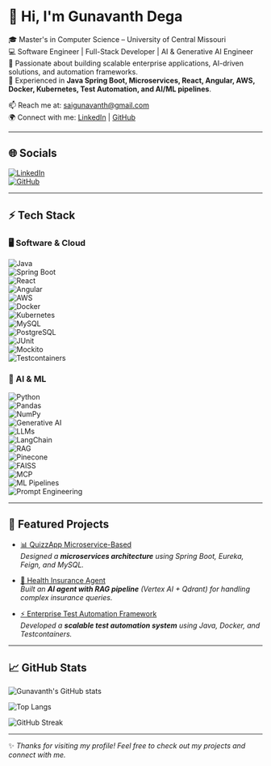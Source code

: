 # 👋 Hi, I'm Gunavanth Dega  

🎓 Master's in Computer Science – University of Central Missouri  
💻 Software Engineer | Full-Stack Developer | AI & Generative AI Engineer  
🚀 Passionate about building scalable enterprise applications, AI-driven solutions, and automation frameworks.  
🔧 Experienced in **Java Spring Boot, Microservices, React, Angular, AWS, Docker, Kubernetes, Test Automation, and AI/ML pipelines**.  

📫 Reach me at: [saigunavanth@gmail.com](mailto:saigunavanth@gmail.com)  
🌍 Connect with me: [LinkedIn](https://www.linkedin.com/in/gunavanth-dega/) | [GitHub](https://github.com/GunavanthReddy)  

---

## 🌐 Socials  
[![LinkedIn](https://img.shields.io/badge/LinkedIn-blue?style=for-the-badge&logo=linkedin)](https://www.linkedin.com/in/gunavanth-dega/)  
[![GitHub](https://img.shields.io/badge/GitHub-black?style=for-the-badge&logo=github)](https://github.com/GunavanthReddy)  

---

## ⚡ Tech Stack  

### 🖥️ Software & Cloud
![Java](https://img.shields.io/badge/Java-ED8B00?style=for-the-badge&logo=java)  
![Spring Boot](https://img.shields.io/badge/Spring%20Boot-6DB33F?style=for-the-badge&logo=springboot)  
![React](https://img.shields.io/badge/React-20232A?style=for-the-badge&logo=react)  
![Angular](https://img.shields.io/badge/Angular-DD0031?style=for-the-badge&logo=angular)  
![AWS](https://img.shields.io/badge/AWS-FF9900?style=for-the-badge&logo=amazonaws)  
![Docker](https://img.shields.io/badge/Docker-2496ED?style=for-the-badge&logo=docker)  
![Kubernetes](https://img.shields.io/badge/Kubernetes-326CE5?style=for-the-badge&logo=kubernetes)  
![MySQL](https://img.shields.io/badge/MySQL-4479A1?style=for-the-badge&logo=mysql)  
![PostgreSQL](https://img.shields.io/badge/PostgreSQL-316192?style=for-the-badge&logo=postgresql)  
![JUnit](https://img.shields.io/badge/JUnit-25A162?style=for-the-badge&logo=junit5)  
![Mockito](https://img.shields.io/badge/Mockito-4A4A55?style=for-the-badge)  
![Testcontainers](https://img.shields.io/badge/Testcontainers-2C2D72?style=for-the-badge&logo=testcontainers)  

### 🤖 AI & ML
![Python](https://img.shields.io/badge/Python-3776AB?style=for-the-badge&logo=python)  
![Pandas](https://img.shields.io/badge/Pandas-150458?style=for-the-badge&logo=pandas)  
![NumPy](https://img.shields.io/badge/Numpy-013243?style=for-the-badge&logo=numpy)  
![Generative AI](https://img.shields.io/badge/Generative%20AI-FF6F00?style=for-the-badge&logo=ai)  
![LLMs](https://img.shields.io/badge/LLMs-8A2BE2?style=for-the-badge&logo=openai)  
![LangChain](https://img.shields.io/badge/LangChain-2CA5E0?style=for-the-badge&logo=chainlink)  
![RAG](https://img.shields.io/badge/RAG-Pipeline-blueviolet?style=for-the-badge)  
![Pinecone](https://img.shields.io/badge/Pinecone-008080?style=for-the-badge&logo=pinecone)  
![FAISS](https://img.shields.io/badge/FAISS-4682B4?style=for-the-badge)  
![MCP](https://img.shields.io/badge/MCP-000000?style=for-the-badge)  
![ML Pipelines](https://img.shields.io/badge/ML%20Pipelines-FF1493?style=for-the-badge)  
![Prompt Engineering](https://img.shields.io/badge/Prompt%20Engineering-FFD700?style=for-the-badge)  

---

## 🚀 Featured Projects  

- [📊 QuizzApp Microservice-Based](https://github.com/GunavanthReddy/QuizzApp_Microservice-Based)  
   *Designed a **microservices architecture** using Spring Boot, Eureka, Feign, and MySQL.*  

- [🤖 Health Insurance Agent](https://github.com/GunavanthReddy/Health-Insurance-Agent)  
   *Built an **AI agent with RAG pipeline** (Vertex AI + Qdrant) for handling complex insurance queries.*  

- [⚡ Enterprise Test Automation Framework](https://github.com/GunavanthReddy/Test-Automation-Framework)  
   *Developed a **scalable test automation system** using Java, Docker, and Testcontainers.*  

---

## 📈 GitHub Stats  

![Gunavanth's GitHub stats](https://github-readme-stats.vercel.app/api?username=GunavanthReddy&show_icons=true&theme=radical)  

![Top Langs](https://github-readme-stats.vercel.app/api/top-langs/?username=GunavanthReddy&layout=compact&theme=tokyonight)  

![GitHub Streak](https://streak-stats.demolab.com?user=GunavanthReddy&theme=dark&hide_border=true)  

---

✨ *Thanks for visiting my profile! Feel free to check out my projects and connect with me.*  
